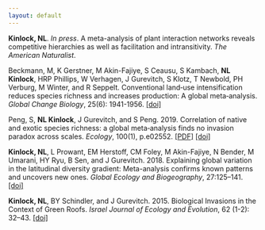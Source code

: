 ```yaml
---
layout: default
---
```



**Kinlock, NL**. <i>In press</i>. A meta-analysis of plant interaction networks reveals competitive hierarchies as well as facilitation and intransitivity. *The American Naturalist*.

Beckmann, M, K Gerstner, M Akin-Fajiye, S Ceausu, S Kambach, **NL Kinlock**, HRP Phillips, W Verhagen, J Gurevitch, S Klotz, T Newbold, PH Verburg, M Winter, and R Seppelt. Conventional land‐use intensification reduces species richness and increases production: A global meta‐analysis. *Global Change Biology*, 25(6): 1941-1956. [[doi]](https://doi.org/10.1111/gcb.14606)

Peng, S, **NL Kinlock**, J Gurevitch, and S Peng. 2019. Correlation of native and exotic species richness: a global meta‐analysis finds no invasion paradox across scales. *Ecology*, 100(1), p.e02552. [[PDF]](/docs/Peng_et_al_2019_Ecology.pdf) [[doi]](https://doi.org/10.1002/ecy.2552)

**Kinlock, NL**, L Prowant, EM Herstoff, CM Foley, M Akin-Fajiye, N Bender, M Umarani, HY Ryu,  B Sen, and J Gurevitch. 2018. Explaining global variation in the latitudinal diversity gradient: Meta-analysis confirms known patterns and uncovers new ones. *Global Ecology and Biogeography*, 27:125–141. [[doi]](https://doi.org/10.1111/geb.12665)

**Kinlock, NL**, BY Schindler, and J Gurevitch. 2015. Biological Invasions in the Context of Green Roofs. *Israel Journal of Ecology and Evolution*, 62 (1-2): 32–43. [[doi]](https://doi.org/10.1080/15659801.2015.1028143)

